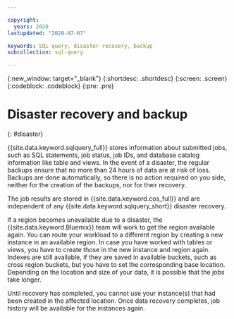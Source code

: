 ```yaml
---

copyright:
  years: 2020
lastupdated: "2020-07-07"

keywords: SQL query, disaster recovery, backup
subcollection: sql-query

---
```


{:new_window: target="_blank"}
{:shortdesc: .shortdesc}
{:screen: .screen}
{:codeblock: .codeblock}
{:pre: .pre}

# Disaster recovery and backup
{: #disaster}

{{site.data.keyword.sqlquery_full}} stores information about submitted jobs, such as SQL statements, job status, job IDs, and database catalog information like table and views. In the event of a disaster, the regular backups ensure that no more than 24 hours of data are at risk of loss. Backups are done automatically, so there is no action required on you side, neither for the creation of the backups, nor for their recovery.

The job results are stored in {{site.data.keyword.cos_full}} and are independent of any {{site.data.keyword.sqlquery_short}} disaster recovery.

If a region becomes unavailable due to a disaster, the {{site.data.keyword.Bluemix}} team will work to get the region available again. You can route your workload to a different region by creating a new instance in an available region. In case you have worked with tables or views, you have to create those in the new instance and region again. Indexes are still available, if they are saved in available buckets,  such as cross region buckets, but you have to set the corresponding base location. Depending on the location and size of your data, it is possible that the jobs take longer. 

Until recovery has completed, you cannot use your instance(s) that had been created in the affected location. Once data recovery completes, job history will be available for the instances again.

